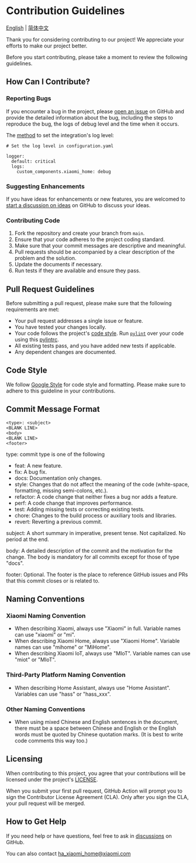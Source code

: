 # Contribution Guidelines

[English](./CONTRIBUTING.md) | [简体中文](./doc/CONTRIBUTING_zh.md)

Thank you for considering contributing to our project! We appreciate your efforts to make our project better.

Before you start contributing, please take a moment to review the following guidelines.

## How Can I Contribute?

### Reporting Bugs

If you encounter a bug in the project, please [open an issue](https://github.com/XiaoMi/ha_xiaomi_home/issues/new/) on GitHub and provide the detailed information about the bug, including the steps to reproduce the bug, the logs of debug level and the time when it occurs.

The [method](https://www.home-assistant.io/integrations/logger/#log-filters) to set the integration's log level:

```
# Set the log level in configuration.yaml

logger:
  default: critical
  logs:
    custom_components.xiaomi_home: debug
```

### Suggesting Enhancements

If you have ideas for enhancements or new features, you are welcomed to [start a discussion on ideas](https://github.com/XiaoMi/ha_xiaomi_home/discussions/new?category=ideas) on GitHub to discuss your ideas.

### Contributing Code

1. Fork the repository and create your branch from `main`.
2. Ensure that your code adheres to the project coding standard.
3. Make sure that your commit messages are descriptive and meaningful.
4. Pull requests should be accompanied by a clear description of the problem and the solution.
5. Update the documents if necessary.
6. Run tests if they are available and ensure they pass.

## Pull Request Guidelines

Before submitting a pull request, please make sure that the following requirements are met:

- Your pull request addresses a single issue or feature.
- You have tested your changes locally.
- Your code follows the project's [code style](#code-style). Run [`pylint`](https://github.com/google/pyink) over your code using this [pylintrc](../.pylintrc).
- All existing tests pass, and you have added new tests if applicable.
- Any dependent changes are documented.

## Code Style

We follow [Google Style](https://google.github.io/styleguide/pyguide.html) for code style and formatting. Please make sure to adhere to this guideline in your contributions.

## Commit Message Format

```
<type>: <subject>
<BLANK LINE>
<body>
<BLANK LINE>
<footer>
```

type: commit type is one of the following

- feat: A new feature.
- fix: A bug fix.
- docs: Documentation only changes.
- style: Changes that do not affect the meaning of the code (white-space, formatting, missing semi-colons, etc.).
- refactor: A code change that neither fixes a bug nor adds a feature.
- perf: A code change that improves performance.
- test: Adding missing tests or correcting existing tests.
- chore: Changes to the build process or auxiliary tools and libraries.
- revert: Reverting a previous commit.

subject: A short summary in imperative, present tense. Not capitalized. No period at the end.

body: A detailed description of the commit and the motivation for the change. The body is mandatory for all commits except for those of type "docs".

footer: Optional. The footer is the place to reference GitHub issues and PRs that this commit closes or is related to.

## Naming Conventions

### Xiaomi Naming Convention

- When describing Xiaomi, always use "Xiaomi" in full. Variable names can use "xiaomi" or "mi".
- When describing Xiaomi Home, always use "Xiaomi Home". Variable names can use "mihome" or "MiHome".
- When describing Xiaomi IoT, always use "MIoT". Variable names can use "miot" or "MIoT".

### Third-Party Platform Naming Convention

- When describing Home Assistant, always use "Home Assistant". Variables can use "hass" or "hass_xxx".

### Other Naming Conventions

- When using mixed Chinese and English sentences in the document, there must be a space between Chinese and English or the English words must be quoted by Chinese quotation marks. (It is best to write code comments this way too.)

## Licensing

When contributing to this project, you agree that your contributions will be licensed under the project's [LICENSE](../LICENSE.md).


When you submit your first pull request, GitHub Action will prompt you to sign the Contributor License Agreement (CLA). Only after you sign the CLA, your pull request will be merged.

## How to Get Help

If you need help or have questions, feel free to ask in [discussions](https://github.com/XiaoMi/ha_xiaomi_home/discussions/) on GitHub.

You can also contact ha_xiaomi_home@xiaomi.com
